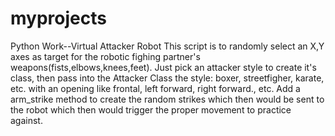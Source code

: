 # myprojects
Python Work--Virtual Attacker Robot
This script is to randomly select an X,Y axes as target for the robotic fighing partner's weapons(fists,elbows,knees,feet).
Just pick an attacker style to create it's class, then pass into the Attacker Class the style: boxer, streetfigher, karate, etc.
with an opening like frontal, left forward, right forward., etc.  Add a arm_strike method to create the random strikes which then would be sent to the robot which then would trigger the proper movement to practice against.

